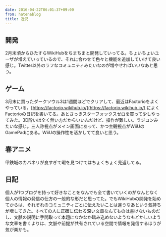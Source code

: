 ```yaml
---
date: 2016-04-22T06:01:37+09:00
from: hatenablog
title: 近況
---
```

## 開発

2月末頃からひたすらWikiHubをちまちまと開発していってる。ちょいちょいユーザが増えていっているので、それに合わせて色々と機能を追加していけて良い感じ。Twitter以外のラフなコミュニティみたいなのが増やせればいいなあと思う。

## ゲーム

3月末に買ったダークソウル3は1週間ほどでクリアして、最近はFactorioをよくやっている。[https://factorio.wikihub.io/](https://factorio.wikihub.io/) によくFactorioの日記を書いてる。あとさっきスターフォックスゼロを買って少しやってみた。3D酔いは全く無い方だからいいんだけど、操作が難しい。ラジコンみたいな感じ。三人称視点がメイン画面にあって、かつ主観視点がWiiUのGamePadにある。WiiUの操作性を活かしてて良いと思う。

## 春アニメ

甲鉄城のカバネリが良すぎて暇を見つけてはちょくちょく見返してる。

## 日記

個人が1つブログを持って好きなことをなんでも全て書いていくのがなんとなく個人の情報の発信の仕方の一般的な形だと思ってた。でもWikiHubの開発を始めてからは、それぞれのコミュニティごとに伝えたいことは違うなあという気持ちが増してきた。すべての人に正確に伝わる深い文章なんてものは書けないものだし、文脈の説明に手間取って本題になかなか踏み込めないようなもどかしいような文章を書くよりは、文脈や前提が共有されている空間で情報を発信するほうが気が楽かも。

